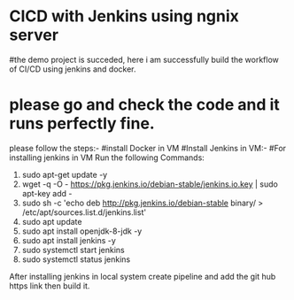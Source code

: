 # CICD with Jenkins using ngnix server
#the demo project is succeded, here i am successfully build the workflow of CI/CD using jenkins and docker.
# please go and check the code and it runs perfectly fine.
please follow the steps:-
#install Docker in VM
#Install Jenkins in VM:-
#For installing jenkins in VM Run the following Commands:
1) sudo apt-get update -y
2) wget -q -O - https://pkg.jenkins.io/debian-stable/jenkins.io.key | sudo apt-key add -
3) sudo sh -c 'echo deb http://pkg.jenkins.io/debian-stable binary/ >
/etc/apt/sources.list.d/jenkins.list'
4) sudo apt update
5) sudo apt install openjdk-8-jdk -y
6) sudo apt install jenkins -y
7) sudo systemctl start jenkins
8) sudo systemctl status jenkins

After installing jenkins in local system create pipeline and add the git hub https link then build it.
